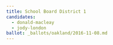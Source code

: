 ```yaml
---
title: School Board District 1
candidates:
  - donald-macleay
  - jody-london
ballot: _ballots/oakland/2016-11-08.md
---
```

